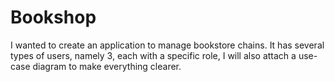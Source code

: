 # Bookshop
I wanted to create an application to manage bookstore chains. It has several types of users, namely 3, each with a specific role, I will also attach a use-case diagram to make everything clearer.
